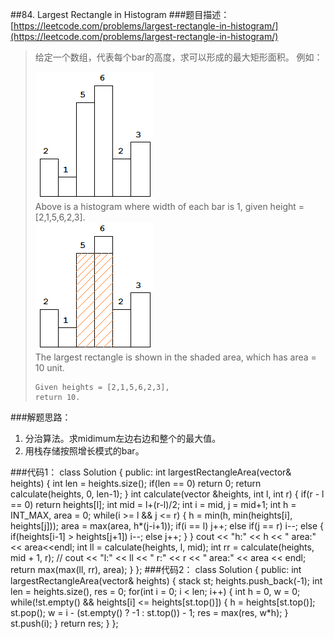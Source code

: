 ##84. Largest Rectangle in Histogram
###题目描述：[https://leetcode.com/problems/largest-rectangle-in-histogram/](https://leetcode.com/problems/largest-rectangle-in-histogram/)
> 给定一个数组，代表每个bar的高度，求可以形成的最大矩形面积。
> 例如：
> 
> ![before](before.png)    
> Above is a histogram where width of each bar is 1, given height = [2,1,5,6,2,3].    
> ![after](after.png)    
> The largest rectangle is shown in the shaded area, which has area = 10 unit.    
> 
>     Given heights = [2,1,5,6,2,3],
>     return 10.

###解题思路：
1. 分治算法。求midimum左边右边和整个的最大值。
2. 用栈存储按照增长模式的bar。

###代码1：
	class Solution {
	public:
	    int largestRectangleArea(vector<int>& heights) {
	        int len = heights.size();
	        if(len == 0) return 0;
	        return calculate(heights, 0, len-1);
	    }
	    int calculate(vector<int> &heights, int l, int r) {
	        if(r - l == 0) return heights[l];
	        int mid = l+(r-l)/2;
	        int i = mid, j = mid+1;
	        int h = INT_MAX, area = 0;
	        while(i >= l && j <= r) {
	            h = min(h, min(heights[i], heights[j]));
	            area = max(area, h*(j-i+1));
	            if(i == l) j++;
	            else if(j == r) i--;
	            else {
	                if(heights[i-1] > heights[j+1]) i--;
	                else j++;
	            }
	        }
	        cout << "h:" << h << " area:" << area<<endl;
	        int ll = calculate(heights, l, mid);
	        int rr = calculate(heights, mid + 1, r);
	        // cout << "l:" << ll << " r:" << r << " area:" << area << endl;
	        return max(max(ll, rr), area);
	    }
	};
###代码2：
	class Solution {
	public:
	    int largestRectangleArea(vector<int>& heights) {
	        stack<int> st;
	        heights.push_back(-1);
	        int len = heights.size(), res = 0;
	        for(int i = 0; i < len; i++) {
	            int h = 0, w = 0;
	            while(!st.empty() && heights[i] <= heights[st.top()]) {
	                h = heights[st.top()];
	                st.pop();
	                w = i - (st.empty() ? -1 : st.top()) - 1;
	                res = max(res, w*h);
	            }
	            st.push(i);
	        }
	        return res;
	    }
	};